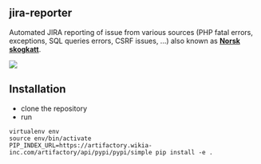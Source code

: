 jira-reporter
-------------

Automated JIRA reporting of issue from various sources (PHP fatal errors, exceptions, SQL queries errors, CSRF issues, ...) also known as **[Norsk skogkatt](https://no.wikipedia.org/wiki/Norsk_skogkatt)**.

![](http://fashionablygeek.com/wp-content/uploads/2014/11/kitty-cat-viking-hat-04.jpg)

## Installation

* clone the repository
* run

```
virtualenv env
source env/bin/activate
PIP_INDEX_URL=https://artifactory.wikia-inc.com/artifactory/api/pypi/pypi/simple pip install -e .
```

